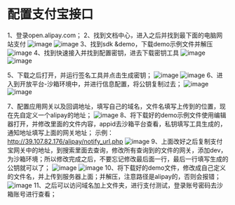 # 配置支付宝接口
1、登录open.alipay.com；
2、找到文档中心，进入之后并找到最下面的电脑网站支付
![image](images/配置支付宝接口-01.png)
![image](images/配置支付宝接口-02.png)
3、找到sdk &demo，下载demo示例文件并解压
![image](images/配置支付宝接口-03.png)
4、找到快速接入并找到配置密钥，进去下载密钥工具
![image](images/配置支付宝接口-04.png)
![image](images/配置支付宝接口-05.png)

5、下载之后打开，并运行签名工具并点击生成密钥；
![image](images/配置支付宝接口-06.png)
![image](images/配置支付宝接口-07.png)
6、进入到开放平台-沙箱环境中，并进行信息配置，将公钥复制过去；
![image](images/配置支付宝接口-08.png)
![image](images/配置支付宝接口-09.png)

7、配置应用网关以及回调地址，填写自己的域名，文件名填写上传到的位置，现在先自定义一个alipay的地址；
![image](images/配置支付宝接口-10.png)
8、将下载好的demo示例文件使用编辑器打开，并修改里面的文件内容，appid去沙箱平台查看，私钥填写工具生成的，通知地址填写上面的网关地址；
示例：http://39.107.82.176/alipay/notify_url.php
![image](images/配置支付宝接口-11.png)
9、上面改好之后复制支付宝网关中的地址，到搜索里面去查询，修改所有查询到的文件的网关，添加dev，为沙箱环境；所以修改完成之后，不要忘记修改最后面一行，最后一行填写生成的公钥就可以了；
![image](images/配置支付宝接口-12.png)
![image](images/配置支付宝接口-13.png)
10、将下载好的demo文件，修改成自己定义的文件名，并上传到服务器上面；并解压，注意路径是alipay的，否则会报错；
![image](images/配置支付宝接口-14.png)
11、之后可以访问域名加上文件夹，进行支付测试，登录账号密码去沙箱账号进行查看；